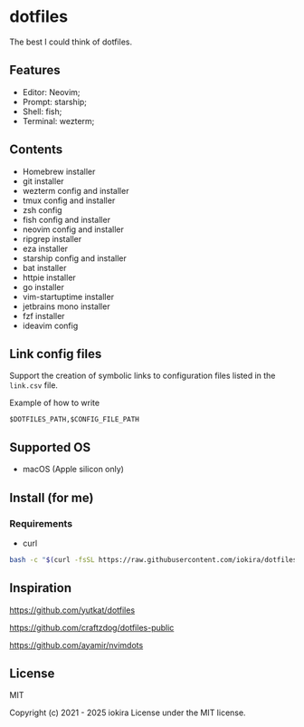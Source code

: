 # dotfiles

The best I could think of dotfiles.

## Features

* Editor: Neovim;
* Prompt: starship;
* Shell: fish;
* Terminal: wezterm;

## Contents

* Homebrew installer
* git installer
* wezterm config and installer
* tmux config and installer
* zsh config
* fish config and installer
* neovim config and installer
* ripgrep installer
* eza installer
* starship config and installer
* bat installer
* httpie installer
* go installer
* vim-startuptime installer
* jetbrains mono installer
* fzf installer
* ideavim config

## Link config files

Support the creation of symbolic links to configuration files listed in the `link.csv` file.

Example of how to write

```csv
$DOTFILES_PATH,$CONFIG_FILE_PATH
```

## Supported OS

* macOS (Apple silicon only)

## Install (for me)

### Requirements

* curl

```sh
bash -c "$(curl -fsSL https://raw.githubusercontent.com/iokira/dotfiles/main/install.sh)"
```

## Inspiration

https://github.com/yutkat/dotfiles

https://github.com/craftzdog/dotfiles-public

https://github.com/ayamir/nvimdots

## License

MIT

Copyright (c) 2021 - 2025 iokira
License under the MIT license.

